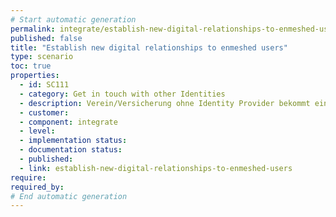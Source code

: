 ```yaml
---
# Start automatic generation
permalink: integrate/establish-new-digital-relationships-to-enmeshed-users
published: false
title: "Establish new digital relationships to enmeshed users"
type: scenario
toc: true
properties:
  - id: SC111
  - category: Get in touch with other Identities
  - description: Verein/Versicherung ohne Identity Provider bekommt einen neuen Kunden über enmeshed, Mitgliedsantrag, etc… Nicht-personalisierter QR-Code wird erzeugt QRCode wird gedruckt / auf Website angezeigt Nutzer scannt QR-Code ein Kontaktanfrage wird überprüft CRM System speichert neue Kontaktanfrage Organisation kann Nutzer Nachrichten schicken
  - customer:
  - component: integrate
  - level:
  - implementation status:
  - documentation status:
  - published:
  - link: establish-new-digital-relationships-to-enmeshed-users
require:
required_by:
# End automatic generation
---
```

